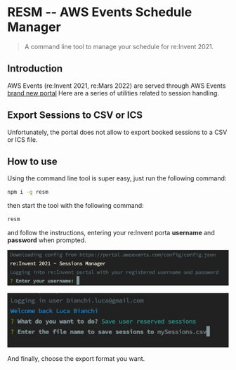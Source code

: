 # RESM -- AWS Events Schedule Manager
> A command line tool to manage your schedule for re:Invent 2021.

## Introduction 
AWS Events (re:Invent 2021, re:Mars 2022) are served through AWS Events [brand new portal](https://portal.awsevents.com/)
Here are a series of utilities related to session handling.

## Export Sessions to CSV or ICS
Unfortunately, the portal does not allow to export booked sessions to a CSV or ICS file.

## How to use

Using the command line tool is super easy, just run the following command:

```bash
npm i -g resm
```

then start the tool with the following command:

```bash
resm
```
and follow the instructions, entering your re:Invent porta **username** and **password** when prompted.

![Cli01](./images/cli01.png)

![Cli02](./images/cli02.png)

And finally, choose the export format you want.
